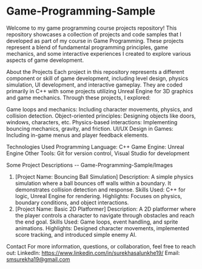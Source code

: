 # Game-Programming-Sample

Welcome to my game programming course projects repository! This repository showcases a collection of projects and code samples that I developed as part of my course in Game Programming. These projects represent a blend of fundamental programming principles, game mechanics, and some interactive experiences I created to explore various aspects of game development.

About the Projects
Each project in this repository represents a different component or skill of game development, including level design, physics simulation, UI development, and interactive gameplay. They are coded primarily in C++ with some projects utilizing Unreal Engine for 3D graphics and game mechanics. Through these projects, I explored:

Game loops and mechanics: Including character movements, physics, and collision detection.
Object-oriented principles: Designing objects like doors, windows, characters, etc.
Physics-based interactions: Implementing bouncing mechanics, gravity, and friction.
UI/UX Design in Games: Including in-game menus and player feedback elements.

Technologies Used
Programming Language: C++
Game Engine: Unreal Engine
Other Tools: Git for version control, Visual Studio for development

Some Project Descriptions
-- Game-Programming-Sample/Images

1. [Project Name: Bouncing Ball Simulation]
Description: A simple physics simulation where a ball bounces off walls within a boundary. It demonstrates collision detection and response.
Skills Used: C++ for logic, Unreal Engine for rendering.
Highlights: Focuses on physics, boundary conditions, and object interactions.
2. [Project Name: Basic 2D Platformer]
Description: A 2D platformer where the player controls a character to navigate through obstacles and reach the end goal.
Skills Used: Game loops, event handling, and sprite animations.
Highlights: Designed character movements, implemented score tracking, and introduced simple enemy AI.

Contact
For more information, questions, or collaboration, feel free to reach out:
LinkedIn: https://www.linkedin.com/in/surekhasalunkhe19/
Email: smsurekha19@gmail.com
